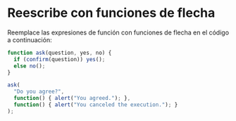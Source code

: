
# Reescribe con funciones de flecha

Reemplace las expresiones de función con funciones de flecha en el código a continuación:

```js run
function ask(question, yes, no) {
  if (confirm(question)) yes();
  else no();
}

ask(
  "Do you agree?",
  function() { alert("You agreed."); },
  function() { alert("You canceled the execution."); }
);
```
